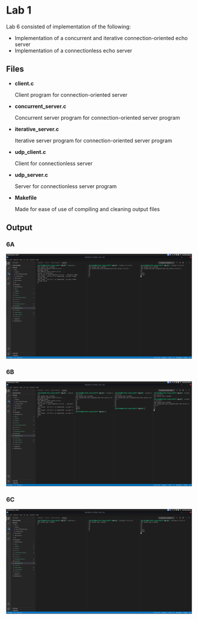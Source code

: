 # Lab 1

Lab 6 consisted of implementation of the following:
- Implementation of a concurrent and iterative connection-oriented echo server
- Implementation of a connectionless echo server

## Files

- **client.c**

    Client program for connection-oriented server

- **concurrent_server.c** 

    Concurrent server program for connection-oriented server program

- **iterative_server.c**

    Iterative server program for connection-oriented server program

- **udp_client.c**

    Client for connectionless server

- **udp_server.c**

    Server for connectionless server program

- **Makefile**

    Made for ease of use of compiling and cleaning output files

## Output

### 6A

![6A](./output/6A/concurrent.png)

### 6B
![6B](./output/6B/iterative.png)

### 6C

![6C](./output/6C/success.png)